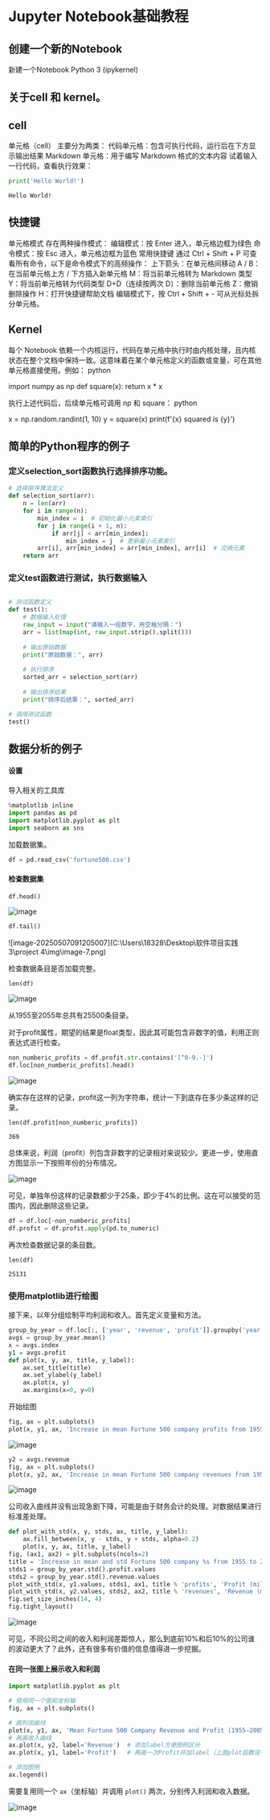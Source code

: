 # Jupyter Notebook基础教程

## 创建一个新的Notebook

新建一个Notebook Python 3 (ipykernel)


## 关于cell 和 kernel。

## cell

单元格（cell）
主要分为两类：
代码单元格：包含可执行代码，运行后在下方显示输出结果
Markdown 单元格：用于编写 Markdown 格式的文本内容
试着输入一行代码，查看执行效果：

```python
print('Hello World!')
```

    Hello World!
    


## 快捷键

单元格模式
存在两种操作模式：
编辑模式：按 Enter 进入，单元格边框为绿色
命令模式：按 Esc 进入，单元格边框为蓝色
常用快捷键
通过 Ctrl + Shift + P 可查看所有命令，以下是命令模式下的高频操作：
上下箭头：在单元格间移动
A / B：在当前单元格上方 / 下方插入新单元格
M：将当前单元格转为 Markdown 类型
Y：将当前单元格转为代码类型
D+D（连续按两次 D）：删除当前单元格
Z：撤销删除操作
H：打开快捷键帮助文档
编辑模式下，按 Ctrl + Shift + - 可从光标处拆分单元格。

## Kernel

每个 Notebook 依赖一个内核运行，代码在单元格中执行时由内核处理，且内核状态在整个文档中保持一致。这意味着在某个单元格定义的函数或变量，可在其他单元格直接使用。例如：
python

import numpy as np
def square(x):
    return x * x

执行上述代码后，后续单元格可调用 np 和 square：
python

x = np.random.randint(1, 10)
y = square(x)
print(f'{x} squared is {y}')



## 简单的Python程序的例子

### 定义selection_sort函数执行选择排序功能。

```python
# 选择排序算法定义
def selection_sort(arr):
    n = len(arr)
    for i in range(n):
        min_index = i  # 初始化最小元素索引
        for j in range(i + 1, n):
            if arr[j] < arr[min_index]:
                min_index = j  # 更新最小元素索引
        arr[i], arr[min_index] = arr[min_index], arr[i]  # 交换元素
    return arr

```

### 定义test函数进行测试，执行数据输入

```python

# 测试函数定义
def test():
    # 数据输入处理
    raw_input = input("请输入一组数字，用空格分隔：")
    arr = list(map(int, raw_input.strip().split()))
    
    # 输出原始数据
    print("原始数据：", arr)
    
    # 执行排序
    sorted_arr = selection_sort(arr)
    
    # 输出排序结果
    print("排序后结果：", sorted_arr)

# 调用测试函数
test()


```


## 数据分析的例子

#### 设置

导入相关的工具库

```python
%matplotlib inline
import pandas as pd
import matplotlib.pyplot as plt
import seaborn as sns
```

加载数据集。

```python
df = pd.read_csv('fortune500.csv')
```

#### 检查数据集

```python
df.head()
```

![image](https://github.com/user-attachments/assets/8ca63e29-72ef-499a-a980-1cf68bc45c34)


```python
df.tail()
```

![image-20250507091205007](C:\Users\18328\Desktop\软件项目实践3\project 4\img\image-7.png)


检查数据条目是否加载完整。

```
len(df)
```

![image](https://github.com/user-attachments/assets/9c1a7bb0-658f-4160-a25f-82224cc6e8c2)


从1955至2055年总共有25500条目录。

对于profit属性，期望的结果是float类型，因此其可能包含非数字的值，利用正则表达式进行检查。

```python
non_numberic_profits = df.profit.str.contains('[^0-9.-]')
df.loc[non_numberic_profits].head()

```


![image](https://github.com/user-attachments/assets/3062c79c-667c-491f-9015-35daf866a755)


确实存在这样的记录，profit这一列为字符串，统计一下到底存在多少条这样的记录。

```
len(df.profit[non_numberic_profits])
```

```
369
```

总体来说，利润（profit）列包含非数字的记录相对来说较少。更进一步，使用直方图显示一下按照年份的分布情况。

![image](https://github.com/user-attachments/assets/88e66f5e-a356-45ae-80ef-020495a6d5f0)


可见，单独年份这样的记录数都少于25条，即少于4%的比例。这在可以接受的范围内，因此删除这些记录。

```python
df = df.loc[~non_numberic_profits]
df.profit = df.profit.apply(pd.to_numeric)

```

再次检查数据记录的条目数。

```
len(df)
```

```
25131
```

### 使用matplotlib进行绘图

接下来，以年分组绘制平均利润和收入。首先定义变量和方法。

```python
group_by_year = df.loc[:, ['year', 'revenue', 'profit']].groupby('year')
avgs = group_by_year.mean()
x = avgs.index
y1 = avgs.profit
def plot(x, y, ax, title, y_label):
    ax.set_title(title)
    ax.set_ylabel(y_label)
    ax.plot(x, y)
    ax.margins(x=0, y=0)

```

开始绘图

```python
fig, ax = plt.subplots()
plot(x, y1, ax, 'Increase in mean Fortune 500 company profits from 1955 to 2005', 'Profit (millions)')

```

![image](https://github.com/user-attachments/assets/58fe6d29-59dc-4abc-8377-c0a17e6e347e)



```python
y2 = avgs.revenue
fig, ax = plt.subplots()
plot(x, y2, ax, 'Increase in mean Fortune 500 company revenues from 1955 to 2005', 'Revenue (millions)')

```

![image](https://github.com/user-attachments/assets/f3c00005-ac3d-43fe-97f9-b41d386fb954)



公司收入曲线并没有出现急剧下降，可能是由于财务会计的处理。对数据结果进行标准差处理。

```python
def plot_with_std(x, y, stds, ax, title, y_label):
    ax.fill_between(x, y - stds, y + stds, alpha=0.2)
    plot(x, y, ax, title, y_label)
fig, (ax1, ax2) = plt.subplots(ncols=2)
title = 'Increase in mean and std Fortune 500 company %s from 1955 to 2005'
stds1 = group_by_year.std().profit.values
stds2 = group_by_year.std().revenue.values
plot_with_std(x, y1.values, stds1, ax1, title % 'profits', 'Profit (millions)')
plot_with_std(x, y2.values, stds2, ax2, title % 'revenues', 'Revenue (millions)')
fig.set_size_inches(14, 4)
fig.tight_layout()

```

![image](https://github.com/user-attachments/assets/da1cc822-9498-4218-a63a-7dafca43f63b)




可见，不同公司之间的收入和利润差距惊人，那么到底前10%和后10%的公司谁的波动更大了？此外，还有很多有价值的信息值得进一步挖掘。

#### 在同一张图上展示收入和利润

```python
import matplotlib.pyplot as plt

# 使用同一个图和坐标轴
fig, ax = plt.subplots()

# 画利润曲线
plot(x, y1, ax, 'Mean Fortune 500 Company Revenue and Profit (1955–2005)', 'Millions USD')
# 再画收入曲线
ax.plot(x, y2, label='Revenue')  # 添加label方便图例区分
ax.plot(x, y1, label='Profit')   # 再画一次Profit并加label（上面plot函数没有加label）

# 添加图例
ax.legend()

```

需要复用同一个 `ax`（坐标轴）并调用 `plot()` 两次，分别传入利润和收入数据。

![image](https://github.com/user-attachments/assets/5b0c3d1f-7a1e-47e7-b7e4-ec1ab25f575e)


